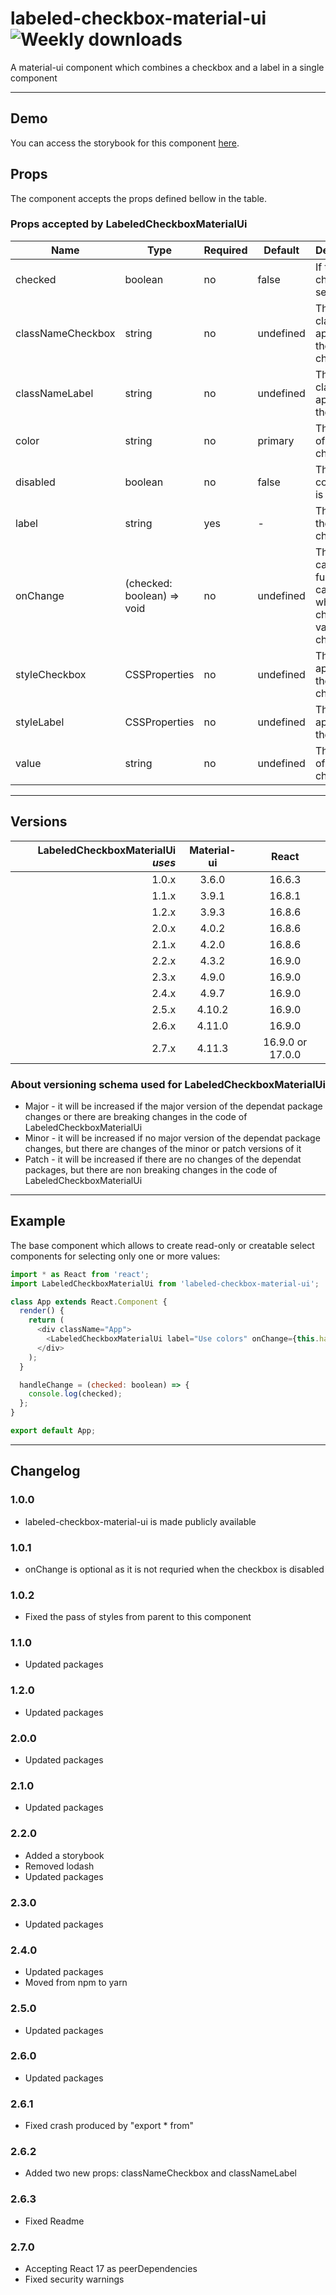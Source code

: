 # labeled-checkbox-material-ui ![Weekly downloads](https://img.shields.io/npm/dw/labeled-checkbox-material-ui 'Weekly downloads')

A material-ui component which combines a checkbox and a label in a single component

---

## Demo

You can access the storybook for this component [here](https://iulian-radu-at.github.io/labeled-checkbox-material-ui/).

## Props

The component accepts the props defined bellow in the table.

### Props accepted by LabeledCheckboxMaterialUi

| Name              | Type                       | Required | Default   | Description                                                     |
| ----------------- | -------------------------- | -------- | --------- | --------------------------------------------------------------- |
| checked           | boolean                    | no       | false     | If true, the checkbox is selected                               |
| classNameCheckbox | string                     | no       | undefined | The className applied to the checkbox                           |
| classNameLabel    | string                     | no       | undefined | The className applied to the label                              |
| color             | string                     | no       | primary   | The color of the checkbox                                       |
| disabled          | boolean                    | no       | false     | The component is disabled                                       |
| label             | string                     | yes      | -         | The label of the checkbox                                       |
| onChange          | (checked: boolean) => void | no       | undefined | The callback function called when the checkbox value is changed |
| styleCheckbox     | CSSProperties              | no       | undefined | The style applied to the checkbox                               |
| styleLabel        | CSSProperties              | no       | undefined | The style applied to the label                                  |
| value             | string                     | no       | undefined | The value of the checkbox                                       |

---

## Versions

| LabeledCheckboxMaterialUi _uses_ | Material-ui |      React       |
| -------------------------------: | :---------: | :--------------: |
|                            1.0.x |    3.6.0    |      16.6.3      |
|                            1.1.x |    3.9.1    |      16.8.1      |
|                            1.2.x |    3.9.3    |      16.8.6      |
|                            2.0.x |    4.0.2    |      16.8.6      |
|                            2.1.x |    4.2.0    |      16.8.6      |
|                            2.2.x |    4.3.2    |      16.9.0      |
|                            2.3.x |    4.9.0    |      16.9.0      |
|                            2.4.x |    4.9.7    |      16.9.0      |
|                            2.5.x |   4.10.2    |      16.9.0      |
|                            2.6.x |   4.11.0    |      16.9.0      |
|                            2.7.x |   4.11.3    | 16.9.0 or 17.0.0 |

### About versioning schema used for LabeledCheckboxMaterialUi

- Major - it will be increased if the major version of the dependat package changes or there are breaking changes in the code of LabeledCheckboxMaterialUi
- Minor - it will be increased if no major version of the dependat package changes, but there are changes of the minor or patch versions of it
- Patch - it will be increased if there are no changes of the dependat packages, but there are non breaking changes in the code of LabeledCheckboxMaterialUi

---

## Example

The base component which allows to create read-only or creatable select components for selecting only one or more values:

```js
import * as React from 'react';
import LabeledCheckboxMaterialUi from 'labeled-checkbox-material-ui';

class App extends React.Component {
  render() {
    return (
      <div className="App">
        <LabeledCheckboxMaterialUi label="Use colors" onChange={this.handleChange} />
      </div>
    );
  }

  handleChange = (checked: boolean) => {
    console.log(checked);
  };
}

export default App;
```

---

## Changelog

### 1.0.0

- labeled-checkbox-material-ui is made publicly available

### 1.0.1

- onChange is optional as it is not requried when the checkbox is disabled

### 1.0.2

- Fixed the pass of styles from parent to this component

### 1.1.0

- Updated packages

### 1.2.0

- Updated packages

### 2.0.0

- Updated packages

### 2.1.0

- Updated packages

### 2.2.0

- Added a storybook
- Removed lodash
- Updated packages

### 2.3.0

- Updated packages

### 2.4.0

- Updated packages
- Moved from npm to yarn

### 2.5.0

- Updated packages

### 2.6.0

- Updated packages

### 2.6.1

- Fixed crash produced by "export \* from"

### 2.6.2

- Added two new props: classNameCheckbox and classNameLabel

### 2.6.3

- Fixed Readme

### 2.7.0

- Accepting React 17 as peerDependencies
- Fixed security warnings

